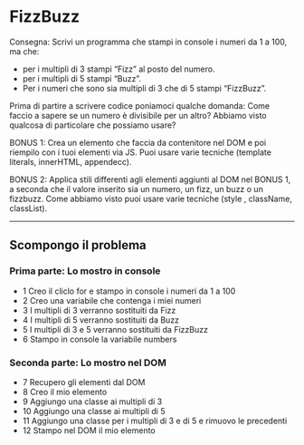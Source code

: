 # FizzBuzz

Consegna:
Scrivi un programma che stampi in console i numeri da 1 a 100, ma che:
- per i multipli di 3 stampi “Fizz” al posto del numero.
- per i multipli di 5 stampi “Buzz”.
- Per i numeri che sono sia multipli di 3 che di 5 stampi “FizzBuzz”.

Prima di partire a scrivere codice poniamoci qualche domanda:
Come faccio a sapere se un numero è divisibile per un altro?
Abbiamo visto qualcosa di particolare che possiamo usare?

BONUS 1:
Crea un elemento che faccia da contenitore nel DOM e poi riempilo con i tuoi elementi via JS.
Puoi usare varie tecniche  (template literals, innerHTML, appendecc).

BONUS 2:
Applica stili differenti agli elementi aggiunti al DOM nel BONUS 1, a seconda che il valore inserito sia un numero, un fizz, un buzz o un fizzbuzz.
Come abbiamo visto puoi  usare varie tecniche (style , className, classList).
<hr>

## Scompongo il problema
### Prima parte: Lo mostro in console
- 1 Creo il cliclo for e stampo in console i numeri da 1 a 100
- 2 Creo una variabile che contenga i miei numeri
- 3 I multipli di 3 verranno sostituiti da Fizz
- 4 I multipli di 5 verranno sostituiti da Buzz
- 5 I multipli di 3 e 5 verranno sostituiti da FizzBuzz
- 6 Stampo in console la variabile numbers

### Seconda parte: Lo mostro nel DOM
- 7 Recupero gli elementi dal DOM
- 8 Creo il mio elemento
- 9 Aggiungo una classe ai multipli di 3
- 10 Aggiungo una classe ai multipli di 5
- 11 Aggiungo una classe per i multipli di 3 e di 5 e rimuovo le precedenti
- 12 Stampo nel DOM il mio elemento
